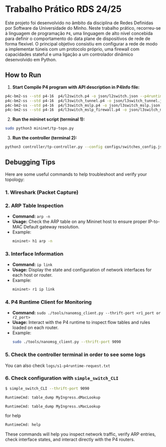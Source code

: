 # Trabalho Prático RDS 24/25

Este projeto foi desenvolvido no âmbito da disciplina de Redes Definidas por Software da Universidade do Minho.
Neste trabalho prático, recorreu-se à linguagem de programação `P4`, uma linguagem de alto nível concebida para definir o comportamento do data plane de dispositivos de rede de forma flexível.
O principal objetivo consistiu em configurar a rede de modo a implementar túneis com um protocolo próprio, uma firewall com capacidades stateful e uma ligação a um controlador dinâmico desenvolvido em Python.

## How to Run

1. **Start Compile P4 program with API description in P4Info file:**
```bash
p4c-bm2-ss --std p4-16  p4/l2switch.p4 -o json/l2switch.json --p4runtime-files json/l2switch.p4info.txt
p4c-bm2-ss --std p4-16  p4/l3switch_tunnel.p4 -o json/l3switch_tunnel.json  --p4runtime-files json/l3switch_tunnel.p4info.txt
p4c-bm2-ss --std p4-16  p4/l3switch_mslp.p4 -o json/l3switch_mslp.json  --p4runtime-files json/l3switch_mslp.p4info.txt
p4c-bm2-ss --std p4-16  p4/l3switch_mslp_firewall.p4 -o json/l3switch_mslp_firewall.json  --p4runtime-files json/l3switch_mslp_firewall.p4info.txt
```

2. **Run the mininet script (terminal 1):**
```bash
sudo python3 mininet/tp-topo.py
```

3. **Run the controller (terminal 2):**
```bash
python3 controller/tp-controller.py --config configs/switches_config.json --programs configs/switches_programs.json --tunnels "configs/tunnels_config.json" --clone "configs/clone_config.json"
```


## Debugging Tips

Here are some useful commands to help troubleshoot and verify your topology:

### 1. **Wireshark (Packet Capture)**

### 2. **ARP Table Inspection**
   - **Command:** `arp -n`
   - **Usage:** Check the ARP table on any Mininet host to ensure proper IP-to-MAC Default gateway resolution.
   - Example:
     ```bash
     mininet> h1 arp -n
     ```

### 3. **Interface Information**
   - **Command:** `ip link`
   - **Usage:** Display the state and configuration of network interfaces for each host or router.
   - Example:
     ```bash
     mininet> r1 ip link
     ```

### 4. **P4 Runtime Client for Monitoring**
   - **Command:** `sudo ./tools/nanomsg_client.py --thrift-port <r1_port or r2_port>`
   - **Usage:** Interact with the P4 runtime to inspect flow tables and rules loaded on each router.
   - Example:
     ```bash
     sudo ./tools/nanomsg_client.py --thrift-port 9090
     ```

### 5. **Check the controller terminal in order to see some logs**
   You can also check `logs/s1-p4runtime-request.txt`

### 6. **Check configuration with `simple_switch_CLI`**
   ```bash
   $ simple_switch_CLI --thrift-port 9090
   ```
   ```bash
   RuntimeCmd: table_dump MyIngress.dMacLookup
   ```
   ```bash
   RuntimeCmd: table_dump MyIngress.sMacLookup
   ```
   for help
   ```bash
   RuntimeCmd: help
   ```


These commands will help you inspect network traffic, verify ARP entries, check interface states, and interact directly with the P4 routers.

